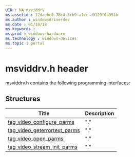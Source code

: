 ```yaml
---
UID : NA:msviddrv
ms.assetid : 12daebc0-78c4-3cb9-a1cc-a9129f0d991b
ms.author : windowsdriverdev
ms.date : 01/18/18
ms.keywords : 
ms.prod : windows-hardware
ms.technology : windows-devices
ms.topic : portal
---
```


# msviddrv.h header



msviddrv.h contains the following programming interfaces:







## Structures
| Title | Description |
| ---- |:---- |
| [tag_video_configure_parms](ns-msviddrv-tag_video_configure_parms.md) | "." |
| [tag_video_geterrortext_parms](ns-msviddrv-tag_video_geterrortext_parms.md) | "." |
| [tag_video_open_parms](ns-msviddrv-tag_video_open_parms.md) | "." |
| [tag_video_stream_init_parms](ns-msviddrv-tag_video_stream_init_parms.md) | "." |